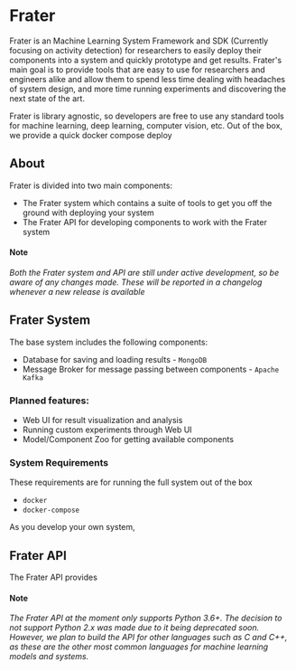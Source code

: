 # Frater

Frater is an Machine Learning System Framework and SDK (Currently focusing on activity detection) for researchers 
to easily deploy their components into a system and quickly prototype and get results.
Frater's main goal is to provide tools that are easy to use for researchers and engineers alike and allow them to 
spend less time dealing with headaches of system design, and more time 
running experiments and discovering the next state of the art.

Frater is library agnostic, so developers are free to use any standard tools for machine learning,
deep learning, computer vision, etc. Out of the box, we provide a quick docker compose deploy


## About
Frater is divided into two main components:  

- The Frater system which contains a suite of tools to get you off the ground with deploying your system 
- The Frater API for developing components to work with the Frater system

#### Note
*Both the Frater system and API are still under active development, so be aware of any changes
made. These will be reported in a changelog whenever a new release is available*  

## Frater System
The base system includes the following components:  

 - Database for saving and loading results - `MongoDB`  
 - Message Broker for message passing between components - `Apache Kafka`  
 
### Planned features:
 - Web UI for result visualization and analysis
 - Running custom experiments through Web UI
 - Model/Component Zoo for getting available components
 
### System Requirements
These requirements are for running the full system out of the box  

- `docker`  
- `docker-compose`  

As you develop your own system,  

## Frater API

The Frater API provides

#### Note
*The Frater API at the moment only supports Python 3.6+. The decision to not support Python 2.x was made 
due to it being deprecated soon. However, we plan to build the API for other languages such as C and C++, as
these are the other most common languages for machine learning models and systems.* 


